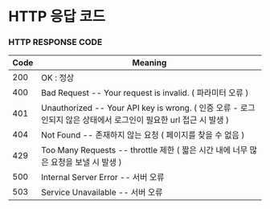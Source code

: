 # HTTP 응답 코드 

### HTTP RESPONSE CODE


Code | Meaning
---------- | -------
200 | OK : 정상
400 | Bad Request -- Your request is invalid. ( 파라미터 오류 )
401 | Unauthorized -- Your API key is wrong.  ( 인증 오류 - 로그인되지 않은 상태에서 로그인이 필요한 url 접근 시 발생 )
404 | Not Found -- 존재하지 않는 요청 ( 페이지를 찾을 수 없음 )
429 | Too Many Requests -- throttle 제한 ( 짧은 시간 내에 너무 많은 요청을 보낼 시 발생 )
500 | Internal Server Error -- 서버 오류
503 | Service Unavailable -- 서버 오류


<!-- 403 | Forbidden -- The kitten requested is hidden for administrators only. -->
<!-- 405 | Method Not Allowed -- You tried to access a kitten with an invalid method. -->
<!-- 406 | Not Acceptable -- You requested a format that isn't json. -->
<!-- 410 | Gone -- The kitten requested has been removed from our servers. -->
<!-- 418 | I'm a teapot. -->